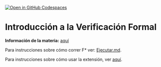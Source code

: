 <a href='https://codespaces.new/mtzguido/intro-verif-25' target="_blank" rel="noreferrer noopener"><img src='https://github.com/codespaces/badge.svg' alt='Open in GitHub Codespaces' style='max-width: 100%;'></a>

# Introducción a la Verificación Formal

**Información de la materia:**
[aquí](https://mtzguido.github.io/teaching/ivf25/index.html)

Para instrucciones sobre cómo correr F* ver: [Ejecutar.md](./Ejecutar.md).

Para instrucciones sobre cómo usar la extensión, ver
[aquí](https://github.com/FStarLang/fstar-vscode-assistant?tab=readme-ov-file#basic-navigation).


